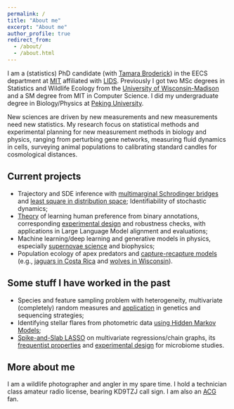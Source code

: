 ```yaml
---
permalink: /
title: "About me"
excerpt: "About me"
author_profile: true
redirect_from:
  - /about/
  - /about.html
---
```


I am a (statistics) PhD candidate (with [Tamara Broderick](https://tamarabroderick.com/)) in the EECS department at [MIT](https://web.mit.edu/) affiliated with [LIDS](https://lids.mit.edu/). Previously I got two MSc degrees in Statistics and Wildlife Ecology from the [University of Wisconsin-Madison](https://www.wisc.edu/) and a SM degree from MIT in Computer Science. I did my undergraduate degree in Biology/Physics at [Peking University](http://english.pku.edu.cn). 

New sciences are driven by new measurements and new measurements need new statistics. My research focus on statistical methods and experimental planning for new measurement methods in biology and physics, ranging from perturbing gene networks, measuring fluid dynamics in cells, surveying animal populations to calibrating standard candles for cosmological distances.


## Current projects
- Trajectory and SDE inference with [multimarginal Schrodinger bridges](https://openreview.net/forum?id=VcwZ3gtYFY) and [least square in distribution space](http://openreview.net/forum?id=4lZCZ7gAsV); Identifiability of stochastic dynamics;
- [Theory](https://arxiv.org/abs/2411.04991) of learning human preference from binary annotations, corresponding [experimental design](https://arxiv.org/abs/2502.04354) and robustness checks, with applications in Large Language Model alignment and evaluations;
- Machine learning/deep learning and generative models in physics, especially [supernovae science](https://openreview.net/forum?id=zEQ4E884L4) and biophysics;
- Population ecology of apex predators and [capture-recapture models](https://arxiv.org/abs/2412.09431) (e.g., [jaguars in Costa Rica](https://www.cambridge.org/core/journals/oryx/article/conservation-crisis-status-of-jaguars-panthera-onca-in-corcovado-national-park-costa-rica/DB1034CFAED2447D7E4326BD481B5768) and [wolves in Wisconsin](https://arxiv.org/abs/2311.14815)). 

## Some stuff I have worked in the past
- Species and feature sampling problem with heterogeneity, multivariate (completely) random measures and [application](https://arxiv.org/abs/2403.02154) in genetics and sequencing strategies;
- Identifying stellar flares from photometric data [using Hidden Markov Models](https://arxiv.org/abs/2404.13145);
- [Spike-and-Slab LASSO](https://projecteuclid.org/journals/bayesian-analysis/volume--1/issue--1/Estimating-Sparse-Direct-Effects-in-Multivariate-Regression-With-the-Spike/10.1214/24-BA1430.full) on multivariate regressions/chain graphs, its [frequentist properties](https://arxiv.org/abs/2209.04389) and [experimental design](https://link.springer.com/article/10.1007/s13253-024-00621-1) for microbiome studies.




## More about me
I am a wildlife photographer and angler in my spare time. I hold a technician class amateur radio license, bearing KD9TZJ call sign. I am also an [ACG](https://en.wikipedia.org/wiki/ACG_(subculture)) fan. 
